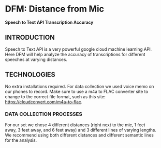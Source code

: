 # DFM: Distance from Mic 
**Speech to Text API Transcription Accuracy**

## INTRODUCTION
Speech to Text API is a very powerful google cloud machine learning API. Here DFM will help analyze the accuracy of transcriptions for different speeches at varying distances. 

## TECHNOLOGIES
No extra installations required. For data collection we used voice memo on our phones to record. 
Make sure to use a m4a to FLAC converter site to change to the correct file format, such as this site: https://cloudconvert.com/m4a-to-flac.

### DATA COLLECTION PROCESSES
For our set we chose 4 different distances (right next to the mic, 1 feet away, 3 feet away, and 6 feet away) and 3 different lines of varying lengths. We recommend using both different distances and different semantic lines for the analysis.

